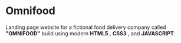 # Omnifood

Landing page website for a fictional food delivery company  called **"OMNIFOOD"** build using modern **HTML5** , **CSS3** ,  and **JAVASCRIPT**.


